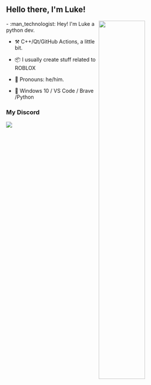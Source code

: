 ## Hello there, I'm Luke!

<img align="right" width="50%" src="https://github-readme-stats.vercel.app/api?username=7gh&count_private=true">
-   :man_technologist: Hey! I'm Luke a python dev. 

-   :hammer_and_pick: C++/Qt/GitHub Actions, a little bit.

-   :package: I usually create stuff related to ROBLOX


-   :man: Pronouns: he/him.

-   :pencil: Windows 10 / VS Code / Brave /Python
### My Discord 

<img src="https://discord.c99.nl/widget/theme-3/805629759219695616.png"/>
